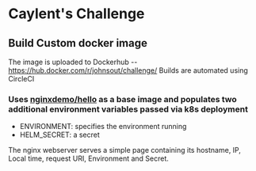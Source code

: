 # Caylent's Challenge
## Build Custom docker image 

The image is uploaded to Dockerhub -- https://hub.docker.com/r/johnsout/challenge/
Builds are automated using CircleCI

### Uses [nginxdemo/hello](https://hub.docker.com/r/nginxdemos/hello/) as a base image and populates two additional environment variables passed via k8s deployment

- ENVIRONMENT: specifies the environment running
- HELM_SECRET: a secret

The nginx webserver serves a simple page containing its hostname, IP, Local time, request URI, Environment and Secret.



